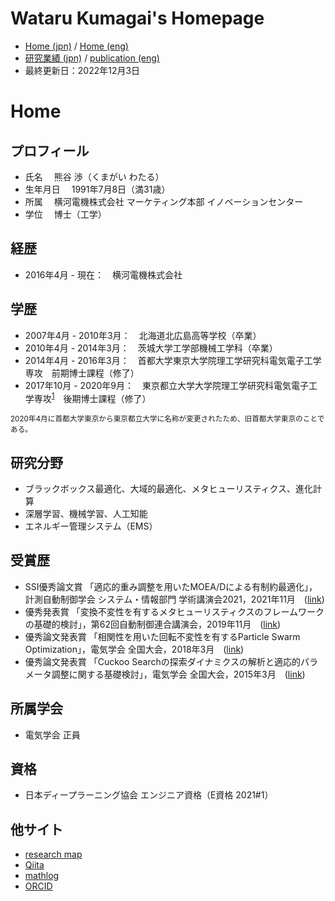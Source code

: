 <!-- Global site tag (gtag.js) - Google Analytics -->
<script async src="https://www.googletagmanager.com/gtag/js?id=G-BTSGM2R95F"></script>
<script>
  window.dataLayer = window.dataLayer || [];
  function gtag(){dataLayer.push(arguments);}
  gtag('js', new Date());

  gtag('config', 'G-BTSGM2R95F');
</script>

# Wataru Kumagai's Homepage
* [Home (jpn)](https://watarukumagai-git.github.io/) / [Home (eng)](https://watarukumagai-git.github.io/home_eng/)
* [研究業績 (jpn)](https://watarukumagai-git.github.io/publication/) / [publication (eng)](https://watarukumagai-git.github.io/publication_eng/)
* 最終更新日：2022年12月3日

# Home
## プロフィール
* 氏名
　熊谷 渉（くまがい わたる）
* 生年月日
　1991年7月8日（満31歳）
* 所属
　横河電機株式会社 マーケティング本部 イノベーションセンター
* 学位
　博士（工学）

## 経歴
* 2016年4月 - 現在：　横河電機株式会社

## 学歴
* 2007年4月 - 2010年3月：　北海道北広島高等学校（卒業）
* 2010年4月 - 2014年3月：　茨城大学工学部機械工学科（卒業）
* 2014年4月 - 2016年3月：　首都大学東京大学院理工学研究科電気電子工学専攻　前期博士課程（修了）
* 2017年10月 - 2020年9月：　東京都立大学大学院理工学研究科電気電子工学専攻<sup>[1](#note1)</sup>　後期博士課程（修了）

<small id="note1">2020年4月に首都大学東京から東京都立大学に名称が変更されたため、旧首都大学東京のことである。</small>

## 研究分野
* ブラックボックス最適化、大域的最適化、メタヒューリスティクス、進化計算
* 深層学習、機械学習、人工知能
* エネルギー管理システム（EMS）

## 受賞歴
* SSI優秀論文賞 「適応的重み調整を用いたMOEA/Dによる有制約最適化」，計測自動制御学会 システム・情報部門 学術講演会2021，2021年11月　([link](https://ssi2021.sice.or.jp/awards.php))
* 優秀発表賞 「変換不変性を有するメタヒューリスティクスのフレームワークの基礎的検討」，第62回自動制御連合講演会，2019年11月　([link](https://www.jsme.or.jp/conference/rengo62/))
* 優秀論文発表賞 「相関性を用いた回転不変性を有するParticle Swarm Optimization」，電気学会 全国大会，2018年3月　([link](https://www.iee.jp/blog/epaward_2018/))
* 優秀論文発表賞 「Cuckoo Searchの探索ダイナミクスの解析と適応的パラメータ調整に関する基礎検討」，電気学会 全国大会，2015年3月　([link](http://denki.iee.jp/?page_id=13998))

## 所属学会
* 電気学会 正員

## 資格
* 日本ディープラーニング協会 エンジニア資格（E資格 2021#1） 

## 他サイト
* [research map](https://researchmap.jp/kumawata)
* [Qiita](https://qiita.com/fridericusgauss)
* [mathlog](https://mathlog.info/users/1600/articles)
* [ORCID](https://orcid.org/0000-0002-8042-1045)
